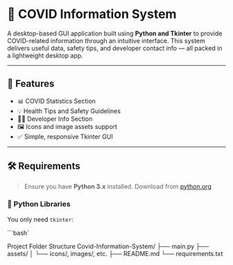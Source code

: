 # 🦠 COVID Information System

A desktop-based GUI application built using **Python and Tkinter** to provide COVID-related information through an intuitive interface. This system delivers useful data, safety tips, and developer contact info — all packed in a lightweight desktop app.

---

## 🚀 Features

- 📊 COVID Statistics Section  
- 💡 Health Tips and Safety Guidelines  
- 👨‍💻 Developer Info Section  
- 🖼️ Icons and image assets support  
- ✅ Simple, responsive Tkinter GUI

---

## 🛠️ Requirements

> Ensure you have **Python 3.x** installed. Download from [python.org](https://www.python.org/downloads/)

### 🐍 Python Libraries

You only need `tkinter`:

```bash`

Project Folder Structure
Covid-Information-System/
├── main.py
├── assets/
│   └── icons/, images/, etc.
├── README.md
└── requirements.txt

